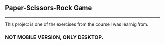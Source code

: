 ## Paper-Scissors-Rock Game
_______________________________

This project is one of the exercises from the course I was learnig from.

### NOT MOBILE VERSION, ONLY DESKTOP.